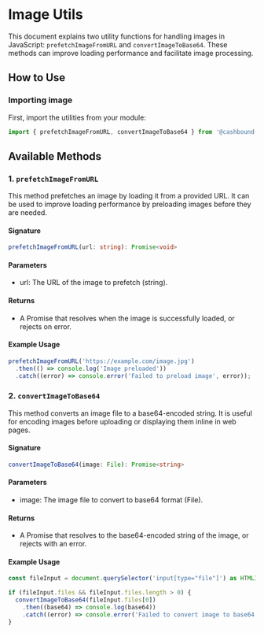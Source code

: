 # Image Utils

This document explains two utility functions for handling images in JavaScript: `prefetchImageFromURL` and `convertImageToBase64`. These methods can improve loading performance and facilitate image processing.

## How to Use
### Importing image

First, import the utilities from your module:

```typescript
import { prefetchImageFromURL, convertImageToBase64 } from '@cashbound-id/utils/image';
```

## Available Methods
### 1. `prefetchImageFromURL`

This method prefetches an image by loading it from a provided URL. It can be used to improve loading performance by preloading images before they are needed.

#### Signature

```typescript
prefetchImageFromURL(url: string): Promise<void>
```
#### Parameters
- url: The URL of the image to prefetch (string).
#### Returns
- A Promise that resolves when the image is successfully loaded, or rejects on error.

#### Example Usage
```typescript
prefetchImageFromURL('https://example.com/image.jpg')
  .then(() => console.log('Image preloaded'))
  .catch((error) => console.error('Failed to preload image', error));
```

### 2. `convertImageToBase64`
This method converts an image file to a base64-encoded string. It is useful for encoding images before uploading or displaying them inline in web pages.

#### Signature
```typescript
convertImageToBase64(image: File): Promise<string>
```

#### Parameters
- image: The image file to convert to base64 format (File).

#### Returns
- A Promise that resolves to the base64-encoded string of the image, or rejects with an error.

#### Example Usage
```typescript
const fileInput = document.querySelector('input[type="file"]') as HTMLInputElement;

if (fileInput.files && fileInput.files.length > 0) {
  convertImageToBase64(fileInput.files[0])
    .then((base64) => console.log(base64))
    .catch((error) => console.error('Failed to convert image to base64', error));
}
```